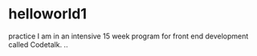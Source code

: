 # helloworld1
practice
I am in an intensive 15 week program for front end development called Codetalk.
..
